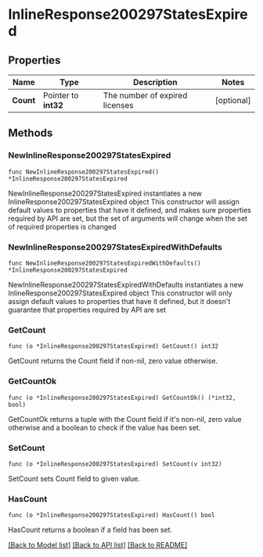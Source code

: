 # InlineResponse200297StatesExpired

## Properties

Name | Type | Description | Notes
------------ | ------------- | ------------- | -------------
**Count** | Pointer to **int32** | The number of expired licenses | [optional] 

## Methods

### NewInlineResponse200297StatesExpired

`func NewInlineResponse200297StatesExpired() *InlineResponse200297StatesExpired`

NewInlineResponse200297StatesExpired instantiates a new InlineResponse200297StatesExpired object
This constructor will assign default values to properties that have it defined,
and makes sure properties required by API are set, but the set of arguments
will change when the set of required properties is changed

### NewInlineResponse200297StatesExpiredWithDefaults

`func NewInlineResponse200297StatesExpiredWithDefaults() *InlineResponse200297StatesExpired`

NewInlineResponse200297StatesExpiredWithDefaults instantiates a new InlineResponse200297StatesExpired object
This constructor will only assign default values to properties that have it defined,
but it doesn't guarantee that properties required by API are set

### GetCount

`func (o *InlineResponse200297StatesExpired) GetCount() int32`

GetCount returns the Count field if non-nil, zero value otherwise.

### GetCountOk

`func (o *InlineResponse200297StatesExpired) GetCountOk() (*int32, bool)`

GetCountOk returns a tuple with the Count field if it's non-nil, zero value otherwise
and a boolean to check if the value has been set.

### SetCount

`func (o *InlineResponse200297StatesExpired) SetCount(v int32)`

SetCount sets Count field to given value.

### HasCount

`func (o *InlineResponse200297StatesExpired) HasCount() bool`

HasCount returns a boolean if a field has been set.


[[Back to Model list]](../README.md#documentation-for-models) [[Back to API list]](../README.md#documentation-for-api-endpoints) [[Back to README]](../README.md)


